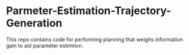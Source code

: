 # Parmeter-Estimation-Trajectory-Generation

This repo contains code for performing planning that weighs information gain to aid parameter estimtion.
